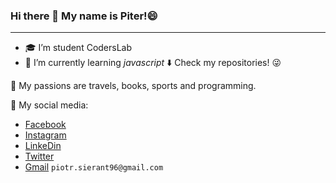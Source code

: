 ### Hi there 👋 My name is Piter!😄
---

- :mortar_board: I’m student CodersLab
- 🌱 I’m currently learning _javascript_
:arrow_down: Check my repositories! :stuck_out_tongue_winking_eye:

:sunrise: My passions are travels, books, sports and programming.

💬 My social media: 
* [Facebook](https://www.facebook.com/dzd07)
* [Instagram](https://www.instagram.com/dzd07)
* [LinkeDin](www.linkedin.com/in/piotr-sierant)
* [Twitter](https://twitter.com/dzd07_Piotr)
* [Gmail]() `piotr.sierant96@gmail.com`
